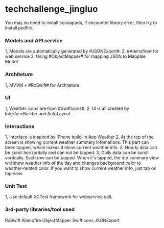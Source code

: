 # techchallenge_jingluo


You may no need to install cocoapods, if encounter library error, then try to install podfile.

### Models and API service ###
1, Models are automatically generated by #JSONExport#.
2, #Alamofire# for web service
3, Using #ObjectMapper# for mapping JSON to Mappble Model


### Architeture ###
1, MVVM + #RxSwift# for Architeture


### UI ###
1, Weather icons are from #SwiftIcons#.
2, UI is all created by InterfaceBuilder and AutoLayout.


### Interactions ###
1, Interface is inspired by iPhone build-in App Weather
2, At the top of the screen is showing current weather summary infomations. This part can been tapped, which makes it show current weather info.
2, Hourly data can be scroll horizontally and can not be tapped.
3, Daily data can be scroll vertically. Each row can be tapped. When it's tapped, the top summary view will show weather info of the day and changes background color to weather-related color. If you want to show current weather info, just tap on top view.


### Unit Test ###
1, Use default XCTest framework for webservice call.


### 3rd-party libraries/tool used ###
RxSwift
Alamofire
ObjectMapper
SwiftIcons
JSONExport  
